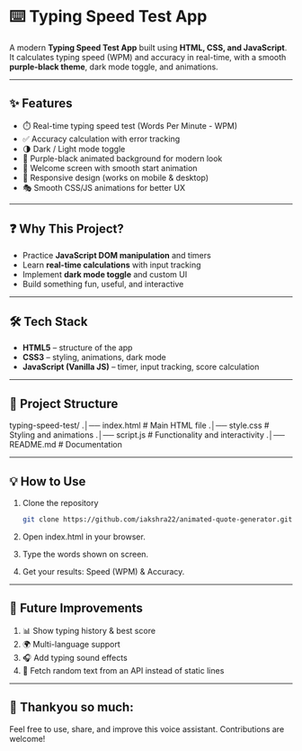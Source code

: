 # ⌨️ Typing Speed Test App  

A modern **Typing Speed Test App** built using **HTML, CSS, and JavaScript**.  
It calculates typing speed (WPM) and accuracy in real-time, with a smooth **purple-black theme**, dark mode toggle, and animations.  

---

## ✨ Features  
- ⏱️ Real-time typing speed test (Words Per Minute - WPM)  
- ✅ Accuracy calculation with error tracking  
- 🌗 Dark / Light mode toggle  
- 🎨 Purple-black animated background for modern look  
- 👋 Welcome screen with smooth start animation  
- 📱 Responsive design (works on mobile & desktop)  
- 🎭 Smooth CSS/JS animations for better UX  

---

## ❓ Why This Project?  
- Practice **JavaScript DOM manipulation** and timers  
- Learn **real-time calculations** with input tracking  
- Implement **dark mode toggle** and custom UI  
- Build something fun, useful, and interactive  

---

## 🛠️ Tech Stack  
- **HTML5** – structure of the app  
- **CSS3** – styling, animations, dark mode  
- **JavaScript (Vanilla JS)** – timer, input tracking, score calculation  

---

## 📂 Project Structure  
typing-speed-test/
.│── index.html # Main HTML file
.│── style.css # Styling and animations
.│── script.js # Functionality and interactivity
.│── README.md # Documentation

---

## 💡 How to Use  
1. Clone the repository  
   ```bash
   git clone https://github.com/iakshra22/animated-quote-generator.git

2. Open index.html in your browser.
   
3. Type the words shown on screen.
   
5. Get your results: Speed (WPM) & Accuracy.

---

## 🔮 Future Improvements

1.  📊 Show typing history & best score
2.  🌍 Multi-language support
3.  🎧 Add typing sound effects
4.  🔗 Fetch random text from an API instead of static lines

---

## 📎 Thankyou so much:

Feel free to use, share, and improve this voice assistant. Contributions are welcome!

